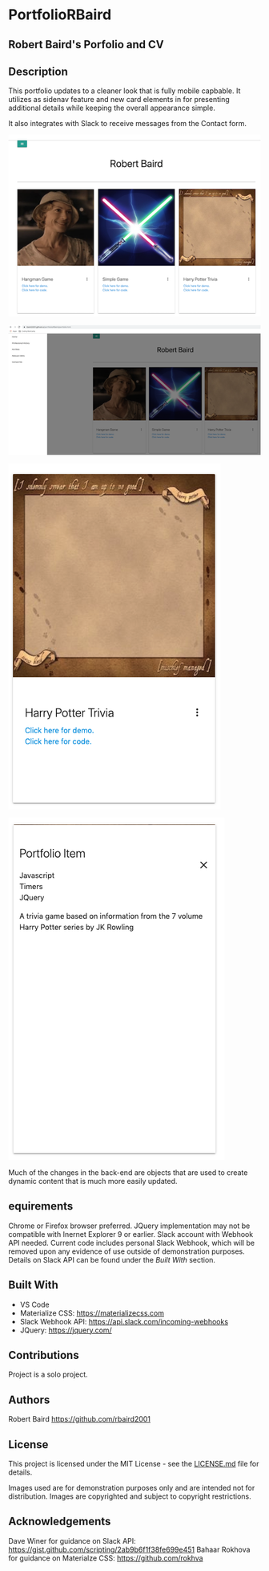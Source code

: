 # PortfolioRBaird

## Robert Baird's Porfolio and CV

## Description
This portfolio updates to a cleaner look that is fully mobile capbable. It utilizes as sidenav feature and new card elements in for presenting additional details while keeping the overall appearance simple. 

It also integrates with Slack to receive messages from the Contact form.

![imageSample01](https://github.com/rbaird2001/portfoloioRBaird/blob/master/assets/img/portfolioSamplePage.png)

![imageSample02](https://github.com/rbaird2001/portfoloioRBaird/blob/master/assets/img/portfolioSideNavSample.png)

![imageSample03](https://github.com/rbaird2001/portfoloioRBaird/blob/master/assets/img/porfolioCardSample01.png)

![imageSample04](https://github.com/rbaird2001/portfoloioRBaird/blob/master/assets/img/porfolioCardSample02.png)

Much of the changes in the back-end are objects that are used to create dynamic content that is much more easily updated. 


## equirements
Chrome or Firefox browser preferred. JQuery implementation may not be compatible with Inernet Explorer 9 or earlier. Slack account with Webhook API needed. Current code includes personal Slack Webhook, which will be removed upon any evidence of use outside of demonstration purposes. Details on Slack API can be found under the *Built With* section.

## Built With
* VS Code
* Materialize CSS: https://materializecss.com
* Slack Webhook API: https://api.slack.com/incoming-webhooks
* JQuery: https://jquery.com/

## Contributions
Project is a solo project. 

## Authors 
Robert Baird https://github.com/rbaird2001

## License
This project is licensed under the MIT License - see the [LICENSE.md](LICENSE.md) file for details.

Images used are for demonstration purposes only and are intended not for distribution. Images are copyrighted and subject to copyright restrictions.

## Acknowledgements
Dave Winer for guidance on Slack API: https://gist.github.com/scripting/2ab9b6f1f38fe699e451
Bahaar Rokhova for guidance on Materialze CSS: https://github.com/rokhva 






